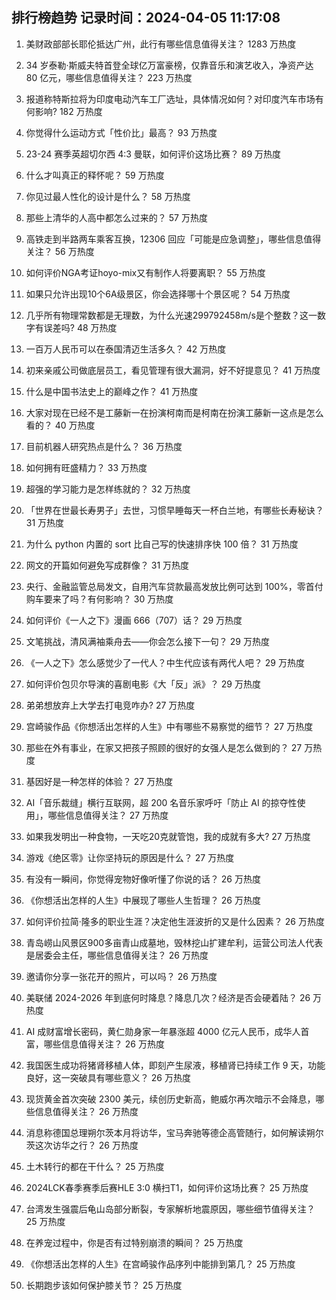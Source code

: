 
## 排行榜趋势 记录时间：2024-04-05 11:17:08
  
  1. 美财政部部长耶伦抵达广州，此行有哪些信息值得关注？ 1283 万热度
    
  2. 34 岁泰勒·斯威夫特首登全球亿万富豪榜，仅靠音乐和演艺收入，净资产达 80 亿元，哪些信息值得关注？ 223 万热度
    
  3. 报道称特斯拉将为印度电动汽车工厂选址，具体情况如何？对印度汽车市场有何影响? 182 万热度
    
  4. 你觉得什么运动方式「性价比」最高？ 93 万热度
    
  5. 23-24 赛季英超切尔西 4:3 曼联，如何评价这场比赛？ 89 万热度
    
  6. 什么才叫真正的释怀呢？ 59 万热度
    
  7. 你见过最人性化的设计是什么？ 58 万热度
    
  8. 那些上清华的人高中都怎么过来的？ 57 万热度
    
  9. 高铁走到半路两车乘客互换，12306 回应「可能是应急调整」，哪些信息值得关注？ 56 万热度
    
  10. 如何评价NGA考证hoyo-mix又有制作人将要离职？ 55 万热度
    
  11. 如果只允许出现10个6A级景区，你会选择哪十个景区呢？ 54 万热度
    
  12. 几乎所有物理常数都是无理数，为什么光速299792458m/s是个整数？这一数字有误差吗? 48 万热度
    
  13. 一百万人民币可以在泰国清迈生活多久？ 42 万热度
    
  14. 初来亲戚公司做底层员工，看见管理有很大漏洞，好不好提意见？ 41 万热度
    
  15. 什么是中国书法史上的巅峰之作？ 41 万热度
    
  16. 大家对现在已经不是工藤新一在扮演柯南而是柯南在扮演工藤新一这点是怎么看的？ 40 万热度
    
  17. 目前机器人研究热点是什么？ 36 万热度
    
  18. 如何拥有旺盛精力？ 33 万热度
    
  19. 超强的学习能力是怎样练就的？ 32 万热度
    
  20. 「世界在世最长寿男子」去世，习惯早睡每天一杯白兰地，有哪些长寿秘诀？ 31 万热度
    
  21. 为什么 python 内置的 sort 比自己写的快速排序快 100 倍？ 31 万热度
    
  22. 网文的开篇如何避免写成群像？ 31 万热度
    
  23. 央行、金融监管总局发文，自用汽车贷款最高发放比例可达到 100%，零首付购车要来了吗？有何影响？ 30 万热度
    
  24. 如何评价《一人之下》漫画 666（707）话？ 29 万热度
    
  25. 文笔挑战，清风满袖乘舟去——你会怎么接下一句？ 29 万热度
    
  26. 《一人之下》怎么感觉少了一代人？中生代应该有两代人吧？ 29 万热度
    
  27. 如何评价包贝尔导演的喜剧电影《大「反」派》？ 29 万热度
    
  28. 弟弟想放弃上大学去打电竞咋办? 27 万热度
    
  29. 宫崎骏作品《你想活出怎样的人生》中有哪些不易察觉的细节？ 27 万热度
    
  30. 那些在外有事业，在家又把孩子照顾的很好的女强人是怎么做到的？ 27 万热度
    
  31. 基因好是一种怎样的体验？ 27 万热度
    
  32. AI「音乐裁缝」横行互联网，超 200 名音乐家呼吁「防止 AI 的掠夺性使用」，哪些信息值得关注？ 27 万热度
    
  33. 如果我发明出一种食物，一天吃20克就管饱，我的成就有多大? 27 万热度
    
  34. 游戏《绝区零》让你坚持玩的原因是什么？ 27 万热度
    
  35. 有没有一瞬间，你觉得宠物好像听懂了你说的话？ 26 万热度
    
  36. 《你想活出怎样的人生》中展现了哪些人生哲理？ 26 万热度
    
  37. 如何评价拉简·隆多的职业生涯？决定他生涯波折的又是什么因素？ 26 万热度
    
  38. 青岛崂山风景区900多亩青山成墓地，毁林挖山扩建牟利，运营公司法人代表是居委会主任，哪些信息值得关注？ 26 万热度
    
  39. 邀请你分享一张花开的照片，可以吗？ 26 万热度
    
  40. 美联储 2024-2026 年到底何时降息？降息几次？经济是否会硬着陆？ 26 万热度
    
  41. AI 成财富增长密码，黄仁勋身家一年暴涨超 4000 亿元人民币，成华人首富，哪些信息值得关注？ 26 万热度
    
  42. 我国医生成功将猪肾移植人体，即刻产生尿液，移植肾已持续工作 9 天，功能良好，这一突破具有哪些意义？ 26 万热度
    
  43. 现货黄金首次突破 2300 美元，续创历史新高，鲍威尔再次暗示不会降息，哪些信息值得关注？ 26 万热度
    
  44. 消息称德国总理朔尔茨本月将访华，宝马奔驰等德企高管随行，如何解读朔尔茨这次访华之行？ 26 万热度
    
  45. 土木转行的都在干什么？ 25 万热度
    
  46. 2024LCK春季赛季后赛HLE 3:0 横扫T1，如何评价这场比赛？ 25 万热度
    
  47. 台湾发生强震后龟山岛部分断裂，专家解析地震原因，哪些细节值得关注？ 25 万热度
    
  48. 在养宠过程中，你是否有过特别崩溃的瞬间？ 25 万热度
    
  49. 《你想活出怎样的人生》在宫崎骏作品序列中能排到第几？ 25 万热度
    
  50. 长期跑步该如何保护膝关节？ 25 万热度
    